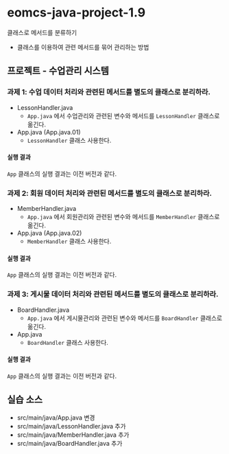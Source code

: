 # eomcs-java-project-1.9

클래스로 메서드를 분류하기

- 클래스를 이용하여 관련 메서드를 묶어 관리하는 방법

## 프로젝트 - 수업관리 시스템  

### 과제 1: 수업 데이터 처리와 관련된 메서드를 별도의 클래스로 분리하라. 

- LessonHandler.java
    - `App.java` 에서 수업관리와 관련된 변수와 메서드를 `LessonHandler` 클래스로 옮긴다.
- App.java (App.java.01)
    - `LessonHandler` 클래스 사용한다.

#### 실행 결과

`App` 클래스의 실행 결과는 이전 버전과 같다.

### 과제 2: 회원 데이터 처리와 관련된 메서드를 별도의 클래스로 분리하라. 

- MemberHandler.java
    - `App.java` 에서 회원관리와 관련된 변수와 메서드를 `MemberHandler` 클래스로 옮긴다.
- App.java (App.java.02)
    - `MemberHandler` 클래스 사용한다.

#### 실행 결과

`App` 클래스의 실행 결과는 이전 버전과 같다.

### 과제 3: 게시물 데이터 처리와 관련된 메서드를 별도의 클래스로 분리하라. 

- BoardHandler.java
    - `App.java` 에서 게시물관리와 관련된 변수와 메서드를 `BoardHandler` 클래스로 옮긴다.
- App.java
    - `BoardHandler` 클래스 사용한다.

#### 실행 결과

`App` 클래스의 실행 결과는 이전 버전과 같다.


## 실습 소스

- src/main/java/App.java 변경
- src/main/java/LessonHandler.java 추가
- src/main/java/MemberHandler.java 추가
- src/main/java/BoardHandler.java 추가
